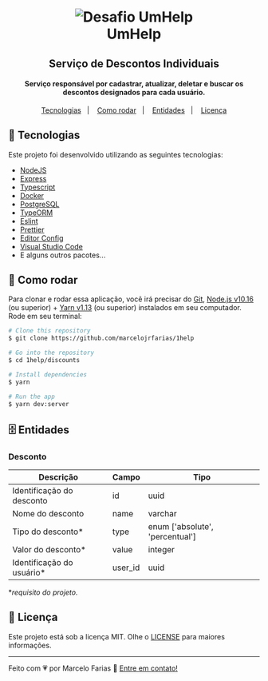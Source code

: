 <h1 align="center">
    <img alt="Desafio UmHelp" src="https://res.cloudinary.com/marcelojrfarias/image/upload/v1589133507/1help_vfpr84.jpg" />
    <br>
    UmHelp
</h1>
<h2 align="center">
    Serviço de Descontos Individuais
</h2>
<h4 align="center">
  Serviço responsável por cadastrar, atualizar, deletar e buscar os descontos designados para cada usuário.
</h4>

<p align="center">
  <a href="#toolbox-tecnologias">Tecnologias</a>&nbsp;&nbsp;&nbsp;|&nbsp;&nbsp;&nbsp;
  <a href="#rocket-como-rodar">Como rodar</a>&nbsp;&nbsp;&nbsp;|&nbsp;&nbsp;&nbsp;
  <a href="#filecabinet-entidades">Entidades</a>&nbsp;&nbsp;&nbsp;|&nbsp;&nbsp;&nbsp;
  <a href="#memo-licença">Licença</a>
</p>

## :toolbox: Tecnologias

Este projeto foi desenvolvido utilizando as seguintes tecnologias:
- [NodeJS][nodejs]
- [Express][express]
- [Typescript][typescript]
- [Docker][docker]
- [PostgreSQL][postgresql]
- [TypeORM][typeorm]
- [Eslint][eslint]
- [Prettier][prettier]
- [Editor Config][editor-config]
- [Visual Studio Code][vscode]
- E alguns outros pacotes...

## :rocket: Como rodar

Para clonar e rodar essa aplicação, você irá precisar do [Git][git], [Node.js v10.16][nodejs] (ou superior) + [Yarn v1.13][yarn] (ou superior) instalados em seu computador. Rode em seu terminal:

```bash
# Clone this repository
$ git clone https://github.com/marcelojrfarias/1help

# Go into the repository
$ cd 1help/discounts

# Install dependencies
$ yarn

# Run the app
$ yarn dev:server
```

## :file_cabinet: Entidades
### Desconto
| Descrição                 | Campo   | Tipo                            |
|---------------------------|---------|---------------------------------|
| Identificação do desconto | id      | uuid                            |
| Nome do desconto          | name    | varchar                         |
| Tipo do desconto*         | type    | enum ['absolute', 'percentual'] |
| Valor do desconto*        | value   | integer                         |
| Identificação do usuário* | user_id | uuid                            |

**requisito do projeto.*

## :memo: Licença
Este projeto está sob a licença MIT. Olhe o [LICENSE](https://github.com/marcelojrfarias/1help/blob/master/LICENSE) para maiores informações.

---

Feito com 💗 por Marcelo Farias 👋 [Entre em contato!](https://www.linkedin.com/in/marcelojrfarias/)

[nodejs]: https://nodejs.org/
[gostack]: https://rocketseat.com.br/bootcamp
[express]: https://expressjs.com/
[git]: https://git-scm.com
[yarn]: https://yarnpkg.com/
[vscode]: https://code.visualstudio.com/
[axios]: https://github.com/axios/axios
[reactjs]: https://reactjs.org/
[react-native]: https://reactnative.dev/
[editor-config]: https://editorconfig.org/
[typescript]: https://www.typescriptlang.org/
[eslint]: https://eslint.org/
[prettier]: https://prettier.io/
[typeorm]: https://typeorm.io/
[docker]: https://www.docker.com/
[postgresql]: https://www.postgresql.org/
